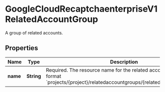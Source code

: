 

# GoogleCloudRecaptchaenterpriseV1RelatedAccountGroup

A group of related accounts.

## Properties

| Name | Type | Description | Notes |
|------------ | ------------- | ------------- | -------------|
|**name** | **String** | Required. The resource name for the related account group in the format &#x60;projects/{project}/relatedaccountgroups/{related_account_group}&#x60;. |  [optional] |



